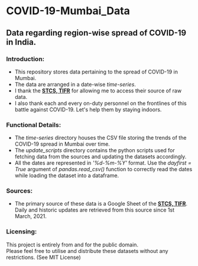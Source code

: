 # COVID-19-Mumbai_Data
## Data regarding region-wise spread of COVID-19 in India.

### Introduction:
* This repository stores data pertaining to the spread of COVID-19 in Mumbai.
* The data are arranged in a date-wise *time-series*.
* I thank the **[STCS, TIFR](https://www.tcs.tifr.res.in/)** for allowing me to access their source of raw data.
* I also thank each and every on-duty personnel on the frontlines of this battle against COVID-19. Let's help them by staying indoors.

### Functional Details:
* The *time-series* directory houses the CSV file storing the trends of the COVID-19 spread in Mumbai over time.
* The *update_scripts* directory contains the python scripts used for fetching data from the sources and updating the datasets accordingly.
* All the dates are represented in *'%d-%m-%Y'* format. Use the *dayfirst = True* argument of *pandas.read_csv()* function to correctly read the dates while loading the dataset into a dataframe.

### Sources:
* The primary source of these data is a Google Sheet of the **[STCS, TIFR](https://www.tcs.tifr.res.in/)**. Daily and historic updates are retrieved from this source since 1st March, 2021.

### Licensing:
This project is entirely from and for the public domain.  
Please feel free to utilise and distribute these datasets without any restrictions. (See MIT License)  

